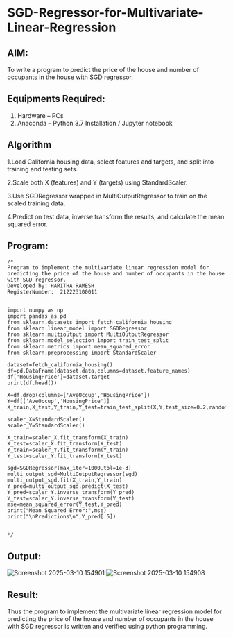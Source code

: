 # SGD-Regressor-for-Multivariate-Linear-Regression

## AIM:
To write a program to predict the price of the house and number of occupants in the house with SGD regressor.

## Equipments Required:
1. Hardware – PCs
2. Anaconda – Python 3.7 Installation / Jupyter notebook

## Algorithm
1.Load California housing data, select features and targets, and split into training and testing sets.


2.Scale both X (features) and Y (targets) using StandardScaler.


3.Use SGDRegressor wrapped in MultiOutputRegressor to train on the scaled training data.


4.Predict on test data, inverse transform the results, and calculate the mean squared error. 


## Program:
```
/*
Program to implement the multivariate linear regression model for predicting the price of the house and number of occupants in the house with SGD regressor.
Developed by: HARITHA RAMESH
RegisterNumber:  212223100011


import numpy as np
import pandas as pd
from sklearn.datasets import fetch_california_housing
from sklearn.linear_model import SGDRegressor
from sklearn.multioutput import MultiOutputRegressor
from sklearn.model_selection import train_test_split
from sklearn.metrics import mean_squared_error
from sklearn.preprocessing import StandardScaler

dataset=fetch_california_housing()
df=pd.DataFrame(dataset.data,columns=dataset.feature_names)
df['HousingPrice']=dataset.target
print(df.head())

X=df.drop(columns=['AveOccup','HousingPrice'])
Y=df[['AveOccup','HousingPrice']]
X_train,X_test,Y_train,Y_test=train_test_split(X,Y,test_size=0.2,random_state=42)

scaler_X=StandardScaler()
scaler_Y=StandardScaler()

X_train=scaler_X.fit_transform(X_train)
X_test=scaler_X.fit_transform(X_test)
Y_train=scaler_Y.fit_transform(Y_train)
Y_test=scaler_Y.fit_transform(Y_test)

sgd=SGDRegressor(max_iter=1000,tol=1e-3)
multi_output_sgd=MultiOutputRegressor(sgd)
multi_output_sgd.fit(X_train,Y_train)
Y_pred=multi_output_sgd.predict(X_test)
Y_pred=scaler_Y.inverse_transform(Y_pred)
Y_test=scaler_Y.inverse_transform(Y_test)
mse=mean_squared_error(Y_test,Y_pred)
print("Mean Squared Error:",mse)
print("\nPredictions\n",Y_pred[:5])


*/
```

## Output:
![Screenshot 2025-03-10 154901](https://github.com/user-attachments/assets/d94bd4a5-5363-400d-b9f8-991d1c662dde)
![Screenshot 2025-03-10 154908](https://github.com/user-attachments/assets/85fc3a26-594c-448f-b08b-cfea90ac11c3)




## Result:
Thus the program to implement the multivariate linear regression model for predicting the price of the house and number of occupants in the house with SGD regressor is written and verified using python programming.
